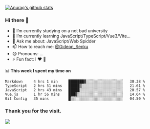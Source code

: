 [![Anurag's github stats](https://github-readme-stats.vercel.app/api?username=gideonsenku)](https://github.com/anuraghazra/github-readme-stats)
### Hi there 👋
- 🔭 I’m currently studying on a not bad university 
- 🌱 I’m currently learning JavaScript/TypeScript/Vue3/Vite...
- 💬 Ask me about: JavaScript/Web Spidder 
- 📫 How to reach me: [@Gideon_Senku](https://t.me/Gideon_Senku)
- 😄 Pronouns: ...
- ⚡ Fun fact: I ❤️ 🎵

📊 **This week I spent my time on**
<!--START_SECTION:waka-->
```text
Markdown     4 hrs 1 min     ███████▓░░░░░░░░░░░░░░░░░   30.38 % 
TypeScript   2 hrs 51 mins   █████▒░░░░░░░░░░░░░░░░░░░   21.61 % 
JavaScript   2 hrs 43 mins   █████░░░░░░░░░░░░░░░░░░░░   20.57 % 
Vue.js       1 hr 56 mins    ███▓░░░░░░░░░░░░░░░░░░░░░   14.64 % 
Git Config   35 mins         █░░░░░░░░░░░░░░░░░░░░░░░░   04.50 % 
```
<!--END_SECTION:waka-->


### Thank you for the visit.
![](http://profile-counter.glitch.me/gideonsenku/count.svg)
<!--
**GideonSenku/GideonSenku** is a ✨ _special_ ✨ repository because its `README.md` (this file) appears on your GitHub profile.

Here are some ideas to get you started:

- 🔭 I’m currently working on ...
- 🌱 I’m currently learning ...
- 👯 I’m looking to collaborate on ...
- 🤔 I’m looking for help with ...
- 💬 Ask me about ...
- 📫 How to reach me: ...
- 😄 Pronouns: ...
- ⚡ Fun fact: ...
-->
